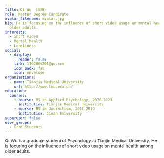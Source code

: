 ```yaml
---
title: Qi Wu （吴琦）
role: Master Degree Candidate
avatar_filename: avatar.jpg
bio: He is focusing on the influence of short video usage on mental health among
  older adults.
interests:
  - Short video
  - Mental health
  - Loneliness
social:
  - display:
      header: false
    link: 1102066201@qq.com
    icon_pack: fas
    icon: envelope
organizations:
  - name: Tianjin Medical University
    url: http://www.tmu.edu.cn/
education:
  courses:
    - course: MS in Applied Psychology, 2020-2023
      institution: Tianjin Medical University
    - course: BS in Journalism, 2015-2019
      institution: Jinan University
superuser: false
user_groups:
  - Grad Students
---
```

Qi Wu is a graduate student of Psychology at Tianjin Medical University. He is focusing on the influence of short video usage on mental health among older adults.